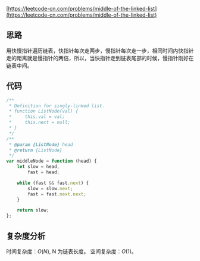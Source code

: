 [https://leetcode-cn.com/problems/middle-of-the-linked-list](https://leetcode-cn.com/problems/middle-of-the-linked-list)

## 思路
用快慢指针遍历链表，快指针每次走两步，慢指针每次走一步，相同时间内快指针走的距离就是慢指针的两倍，所以，当快指针走到链表尾部的时候，慢指针刚好在链表中间。

## 代码
```js
/**
 * Definition for singly-linked list.
 * function ListNode(val) {
 *     this.val = val;
 *     this.next = null;
 * }
 */
/**
 * @param {ListNode} head
 * @return {ListNode}
 */
var middleNode = function (head) {
    let slow = head,
        fast = head;

    while (fast && fast.next) {
        slow = slow.next;
        fast = fast.next.next;
    }

    return slow;
};
```
## 复杂度分析
时间复杂度：$O(N)$, N 为链表长度。
空间复杂度：$O(1)$。
